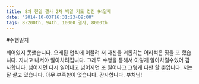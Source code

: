 ```yaml
---
title: 8차 천일 결사 2차 백일 기도 정진 94일째
date: "2014-10-03T16:31:23+09:00"
tags: 8-200th, 94th, 10000 결사, 8000th
---
```


#수행일지

깨어있지 못했습니다. 오래된 업식에 이끌려 저 자신을 괴롭히는 어리석은 짓을 또 했습니다. 지나고 나서야 알아차려집니다. 그래도 수행을 통해서 이렇게 알아차릴수있어 감사합니다. 넘어지면 다시 일어나고 넘어지면 또 일어나고 그렇게 다만 할 뿐입니다. 저는 잘 살고 있습니다. 아무 부족함이 없습니다. 감사합니다. 부처님!
